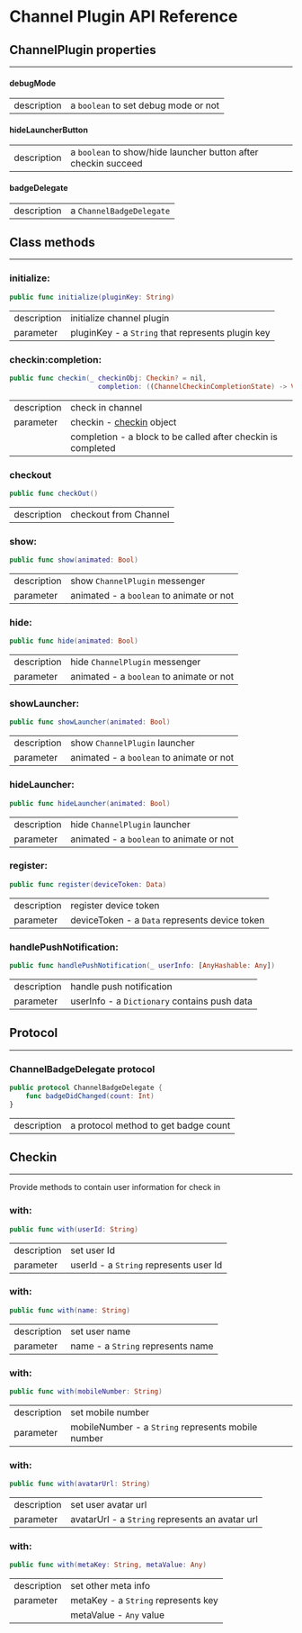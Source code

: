 # Channel Plugin API Reference

## ChannelPlugin properties
----

#### debugMode
| | |
| --- | --- |
| description | a `boolean` to set debug mode or not |
#### hideLauncherButton
| | |
| --- | --- |
| description | a `boolean` to show/hide launcher button after checkin succeed |
#### badgeDelegate
| | |
| --- | --- |
| description | a `ChannelBadgeDelegate` 

## Class methods
----

### initialize:
```swift
public func initialize(pluginKey: String)
```
| | |
| --- | --- |
| description | initialize channel plugin |
| parameter | pluginKey - a `String` that represents plugin key |

### checkin:completion:
```swift
public func checkin(_ checkinObj: Checkin? = nil, 
                      completion: ((ChannelCheckinCompletionState) -> Void)? = nil) 
```
| | |
| --- | --- |
| description | check in channel |
| parameter | checkin - [checkin](#Checkin) object |
|  | completion - a block to be called after checkin is completed |

### checkout
```swift
public func checkOut()
```
| | |
| --- | --- |
| description | checkout from Channel |

### show:
```swift
public func show(animated: Bool)
```

| | |
| --- | --- |
| description | show `ChannelPlugin` messenger |
| parameter | animated - a `boolean` to animate or not |

### hide:
```swift
public func hide(animated: Bool)
```

| | |
| --- | --- |
| description | hide `ChannelPlugin` messenger |
| parameter | animated - a `boolean` to animate or not |

### showLauncher:
```swift
public func showLauncher(animated: Bool)
```

| | |
| --- | --- |
| description | show `ChannelPlugin` launcher |
| parameter | animated - a `boolean` to animate or not |

### hideLauncher:
```swift
public func hideLauncher(animated: Bool)
```
| | |
| --- | --- |
| description | hide `ChannelPlugin` launcher |
| parameter | animated - a `boolean` to animate or not |

### register:
```swift
public func register(deviceToken: Data)
```

| | |
| --- | --- |
| description | register device token |
| parameter | deviceToken - a `Data` represents device token |

### handlePushNotification:
```swift
public func handlePushNotification(_ userInfo: [AnyHashable: Any]) 
```

| | |
| --- | --- |
| description | handle push notification |
| parameter | userInfo - a `Dictionary` contains push data |


## Protocol
----

### ChannelBadgeDelegate protocol
```swift
public protocol ChannelBadgeDelegate {
    func badgeDidChanged(count: Int)
}
```
| | |
| --- | --- |
| description | a protocol method to get badge count |

## Checkin 
----
Provide methods to contain user information for check in
### with:
```swift
public func with(userId: String)
```
| | |
| --- | --- |
| description | set user Id |
| parameter | userId - a `String` represents user Id |

### with:
```swift
public func with(name: String)
```
| | |
| --- | --- |
| description | set user name |
| parameter | name - a `String` represents name |

### with:
```swift
public func with(mobileNumber: String)
```
| | |
| --- | --- |
| description | set mobile number |
| parameter | mobileNumber - a `String` represents mobile number |

### with:
```swift
public func with(avatarUrl: String)
```
| | |
| --- | --- |
| description | set user avatar url |
| parameter | avatarUrl - a `String` represents an avatar url |

### with:
```swift
public func with(metaKey: String, metaValue: Any)
```
| | |
| --- | --- |
| description | set other meta info |
| parameter | metaKey - a `String` represents key |
| | metaValue - `Any` value |



